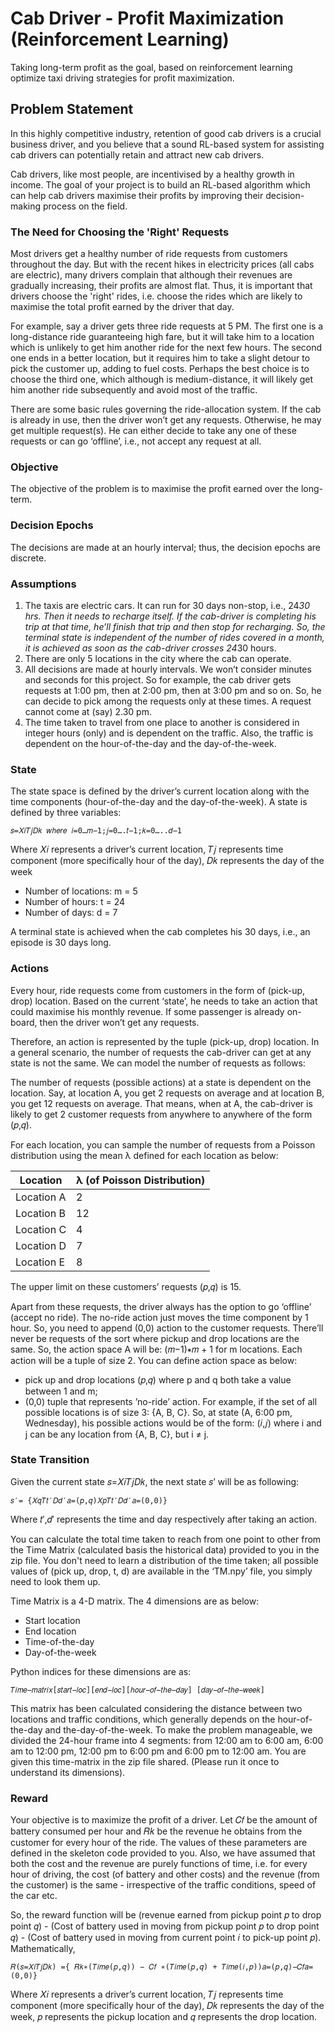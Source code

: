 # Cab Driver - Profit Maximization (Reinforcement Learning)
Taking long-term profit as the goal, based on reinforcement learning optimize taxi driving strategies for profit maximization.

## Problem Statement
In this highly competitive industry, retention of good cab drivers is a crucial business driver, and you believe that a sound RL-based system for assisting cab drivers can potentially retain and attract new cab drivers. 

Cab drivers, like most people, are incentivised by a healthy growth in income. The goal of your project is to build an RL-based algorithm which can help cab drivers maximise their profits by improving their decision-making process on the field.

### The Need for Choosing the 'Right' Requests
Most drivers get a healthy number of ride requests from customers throughout the day. But with the recent hikes in electricity prices (all cabs are electric), many drivers complain that although their revenues are gradually increasing, their profits are almost flat. Thus, it is important that drivers choose the 'right' rides, i.e. choose the rides which are likely to maximise the total profit earned by the driver that day. 

For example, say a driver gets three ride requests at 5 PM. The first one is a long-distance ride guaranteeing high fare, but it will take him to a location which is unlikely to get him another ride for the next few hours. The second one ends in a better location, but it requires him to take a slight detour to pick the customer up, adding to fuel costs. Perhaps the best choice is to choose the third one, which although is medium-distance, it will likely get him another ride subsequently and avoid most of the traffic. 

There are some basic rules governing the ride-allocation system. If the cab is already in use, then the driver won’t get any requests. Otherwise, he may get multiple request(s). He can either decide to take any one of these requests or can go ‘offline’, i.e., not accept any request at all. 

### Objective
The objective of the problem is to maximise the profit earned over the long-term.

### Decision Epochs
The decisions are made at an hourly interval; thus, the decision epochs are discrete.

### Assumptions
1. The taxis are electric cars. It can run for 30 days non-stop, i.e., 24*30 hrs. Then it needs to recharge itself. If the cab-driver is completing his trip at that time, he’ll finish that trip and then stop for recharging. So, the terminal state is independent of the number of rides covered in a month, it is achieved as soon as the cab-driver crosses 24*30 hours.
2. There are only 5 locations in the city where the cab can operate.
3. All decisions are made at hourly intervals. We won’t consider minutes and seconds for this project. So for example, the cab driver gets requests at 1:00 pm, then at 2:00 pm, then at 3:00 pm and so on. So, he can decide to pick among the requests only at these times. A request cannot come at (say) 2.30 pm.
4. The time taken to travel from one place to another is considered in integer hours (only) and is dependent on the traffic. Also, the traffic is dependent on the hour-of-the-day and the day-of-the-week.

### State
The state space is defined by the driver’s current location along with the time components (hour-of-the-day and the day-of-the-week). A state is defined by three variables:
```
𝑠=𝑋𝑖𝑇𝑗𝐷𝑘 𝑤ℎ𝑒𝑟𝑒 𝑖=0…𝑚−1;𝑗=0….𝑡−1;𝑘=0…..𝑑−1
```
Where 𝑋𝑖 represents a driver’s current location, 𝑇𝑗 represents time component (more specifically hour of the day), 𝐷𝑘 represents the day of the week
- Number of locations: m = 5
- Number of hours: t = 24
- Number of days: d = 7

A terminal state is achieved when the cab completes his 30 days, i.e., an episode is 30 days long.

### Actions
Every hour, ride requests come from customers in the form of (pick-up, drop) location. Based on the current ‘state’, he needs to take an action that could maximise his monthly revenue. If some passenger is already on-board, then the driver won’t get any requests.

Therefore, an action is represented by the tuple (pick-up, drop) location. In a general scenario, the number of requests the cab-driver can get at any state is not the same. We can model the number of requests as follows:

The number of requests (possible actions) at a state is dependent on the location. Say, at location A, you get 2 requests on average and at location B, you get 12 requests on average. That means, when at A, the cab-driver is likely to get 2 customer requests from anywhere to anywhere of the form (𝑝,𝑞).

For each location, you can sample the number of requests from a Poisson distribution using the mean λ defined for each location as below:

| Location | λ (of Poisson Distribution) |
| --- | --- |
| Location A | 2 |
| Location B | 12 |
| Location C | 4 |
| Location D | 7 |
| Location E | 8 |

The upper limit on these customers’ requests (𝑝,𝑞) is 15.

Apart from these requests, the driver always has the option to go ‘offline’ (accept no ride). The no-ride action just moves the time component by 1 hour. So, you need to append (0,0) action to the customer requests.
There’ll never be requests of the sort where pickup and drop locations are the same. So, the action space A will be: (𝑚−1)∗𝑚 + 1 for m locations. Each action will be a tuple of size 2. You can define action space as below:
- pick up and drop locations (𝑝,𝑞) where p and q both take a value between 1 and m;
- (0,0) tuple that represents ’no-ride’ action.
For example, if the set of all possible locations is of size 3: {A, B, C}. So, at state (A, 6:00 pm, Wednesday), his possible actions would be of the form: (𝑖,𝑗) where i and j can be any location from {A, B, C}, but i ≠ j.

### State Transition
Given the current state 𝑠=𝑋𝑖𝑇𝑗𝐷𝑘, the next state 𝑠’ will be as following:
```
𝑠′= {𝑋𝑞𝑇𝑡′𝐷𝑑′𝑎=(𝑝,𝑞)𝑋𝑝𝑇𝑡′𝐷𝑑′𝑎=(0,0)}
```
Where 𝑡′,𝑑′ represents the time and day respectively after taking an action.

You can calculate the total time taken to reach from one point to other from the Time Matrix (calculated basis the historical data) provided to you in the zip file. You don't need to learn a distribution of the time taken; all possible values of (pick up, drop, t, d) are available in the ‘TM.npy’ file, you simply need to look them up.

Time Matrix is a 4-D matrix. The 4 dimensions are as below:
- Start location
- End location
- Time-of-the-day
- Day-of-the-week

Python indices for these dimensions are as:
```
𝑇𝑖𝑚𝑒−𝑚𝑎𝑡𝑟𝑖𝑥[𝑠𝑡𝑎𝑟𝑡−𝑙𝑜𝑐][𝑒𝑛𝑑−𝑙𝑜𝑐][ℎ𝑜𝑢𝑟−𝑜𝑓−𝑡ℎ𝑒−𝑑𝑎𝑦] [𝑑𝑎𝑦−𝑜𝑓−𝑡ℎ𝑒−𝑤𝑒𝑒𝑘]
```

This matrix has been calculated considering the distance between two locations and traffic conditions, which generally depends on the hour-of-the-day and the-day-of-the-week. To make the problem manageable, we divided the 24-hour frame into 4 segments:
from 12:00 am to 6:00 am, 6:00 am to 12:00 pm, 12:00 pm to 6:00 pm and 6:00 pm to 12:00 am.
You are given this time-matrix in the zip file shared. (Please run it once to understand its dimensions).

### Reward
Your objective is to maximize the profit of a driver. Let 𝐶𝑓 be the amount of battery consumed per hour and 𝑅𝑘 be the revenue he obtains from the customer for every hour of the ride. The values of these parameters are defined in the skeleton code provided to you. Also, we have assumed that both the cost and the revenue are purely functions of time, i.e. for every hour of driving, the cost (of battery and other costs) and the revenue (from the customer) is the same - irrespective of the traffic conditions, speed of the car etc.

So, the reward function will be (revenue earned from pickup point 𝑝 to drop point 𝑞) - (Cost of battery used in moving from pickup point 𝑝 to drop point 𝑞) - (Cost of battery used in moving from current point 𝑖 to pick-up point 𝑝). Mathematically,

```
𝑅(𝑠=𝑋𝑖𝑇𝑗𝐷𝑘) ={ 𝑅𝑘∗(𝑇𝑖𝑚𝑒(𝑝,𝑞)) − 𝐶𝑓 ∗(𝑇𝑖𝑚𝑒(𝑝,𝑞) + 𝑇𝑖𝑚𝑒(𝑖,𝑝))𝑎=(𝑝,𝑞)−𝐶𝑓𝑎=(0,0)}
```

Where 𝑋𝑖 represents a driver’s current location, 𝑇𝑗 represents time component (more specifically hour of the day), 𝐷𝑘 represents the day of the week, 𝑝 represents the pickup location and 𝑞 represents the drop location.

